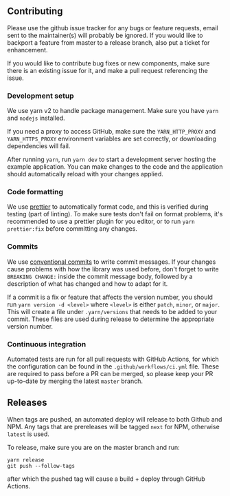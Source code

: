 ## Contributing

Please use the github issue tracker for any bugs or feature requests,
email sent to the maintainer(s) will probably be ignored.
If you would like to backport a feature from master to a release
branch, also put a ticket for enhancement.

If you would like to contribute bug fixes or new components,
make sure there is an existing issue for it, and make a pull
request referencing the issue.

### Development setup

We use yarn v2 to handle package management. Make sure you have `yarn` and
`nodejs` installed.

If you need a proxy to access GitHub, make sure the `YARN_HTTP_PROXY` and
`YARN_HTTPS_PROXY` environment variables are set correctly, or downloading
dependencies will fail.

After running `yarn`, run `yarn dev` to start a development server hosting
the example application. You can make changes to the code and the application
should automatically reload with your changes applied.

### Code formatting

We use [prettier](https://prettier.io/) to automatically format code, and this is verified
during testing (part of linting).
To make sure tests don't fail on format problems, it's recommended to use a prettier plugin
for you editor, or to run `yarn prettier:fix` before committing any changes.

### Commits

We use [conventional commits](https://www.conventionalcommits.org) to write commit messages.
If your changes cause problems with how the library was used before,
don't forget to write `BREAKING CHANGE:` inside the commit message body,
followed by a description of what has changed and how to adapt for it.

If a commit is a fix or feature that affects the version number,
you should run `yarn version -d <level>` where `<level>` is either
`patch`, `minor`, or `major`. This will create a file under `.yarn/versions`
that needs to be added to your commit. These files are used during
release to determine the appropriate version number.

### Continuous integration

Automated tests are run for all pull requests with GitHub Actions, for which
the configuration can be found in the `.github/workflows/ci.yml` file. These
are required to pass before a PR can be merged, so please keep your PR
up-to-date by merging the latest `master` branch.

## Releases

When tags are pushed, an automated deploy will release to both Github and NPM.
Any tags that are prereleases will be tagged `next` for NPM, otherwise `latest`
is used.

To release, make sure you are on the master branch and run:

```
yarn release
git push --follow-tags
```

after which the pushed tag will cause a build + deploy through GitHub Actions.
